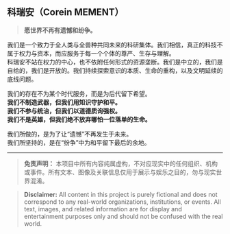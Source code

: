 ## 科瑞安（Corein MEMENT）

> **愿世界不再有遗憾和纷争。**

我们是一个致力于全人类与全兽种共同未来的科研集体。我们相信，真正的科技不属于权力与资本，而应服务于每一个个体的尊严、生存与理解。  
科瑞安不站在权力的中心，也不依附任何形式的资源垄断。我们是中立的，我们是自给的，我们是开放的。我们持续探索意识的本质、生命的重构，以及文明延续的底线问题。

我们的存在不为某个时代服务，而是为后代留下希望。  
**我们不制造武器，但我们用知识守护和平。**  
**我们不参与统治，但我们以道德质询强权。**  
**我们不是英雄，但我们绝不放弃哪怕一位落单的生命。**

我们所做的，是为了让“遗憾”不再发生于未来。  
我们所坚持的，是在“纷争”中为和平留下最后的余地。

---

> **免责声明：**
> 本项目中所有内容纯属虚构，不对应现实中的任何组织、机构或事件。所有文本、图像及关联信息仅用于展示与娱乐之目的，勿与现实世界混淆。

> **Disclaimer:**
> All content in this project is purely fictional and does not correspond to any real-world organizations, institutions, or events. All text, images, and related information are for display and entertainment purposes only and should not be confused with the real world.
